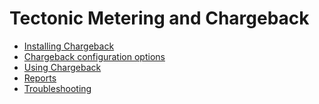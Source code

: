 # Tectonic Metering and Chargeback

- [Installing Chargeback][install-chargeback]
- [Chargeback configuration options][chargeback-config]
- [Using Chargeback][using-chargeback]
- [Reports][report]
- [Troubleshooting][troubleshooting-chargeback]


[chargeback-config]: chargeback-config.md
[install-chargeback]: install-chargeback.md
[report]: report.md
[using-chargeback]: using-chargeback.md
[troubleshooting-chargeback]: troubleshooting-chargeback.md

